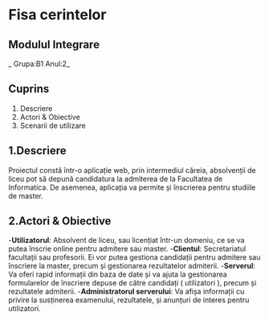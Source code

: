 # **Fisa cerintelor**
##  Modulul Integrare
_ Grupa:B1 Anul:2_
## Cuprins
1. Descriere
1. Actori & Obiective
1. Scenarii de utilizare

## 1.Descriere

   Proiectul constă într-o aplicație web, prin intermediul căreia, absolvenții de liceu pot să depună candidatura la admiterea de la Facultatea de Informatica. De asemenea, aplicația va permite și înscrierea pentru studiile de master.

## 2.Actori & Obiective
-**Utilizatorul**: Absolvent de liceu, sau licențiat într-un domeniu, ce se va putea înscrie online pentru admitere sau master.
-**Clientul**: Secretariatul facultații sau profesorii. Ei vor putea gestiona candidații pentru admitere sau înscriere la master, precum și gestionarea rezultatelor admiterii.
-**Serverul**: Va oferi rapid informații din baza de date și va ajuta la gestionarea formularelor de înscriere depuse de către candidați ( utilizatori ), precum și rezultatele admiterii.
-**Administratorul serverului**: Va afișa informații cu privire la susținerea examenului, rezultatele, și anunțuri de interes pentru utilizatori.

